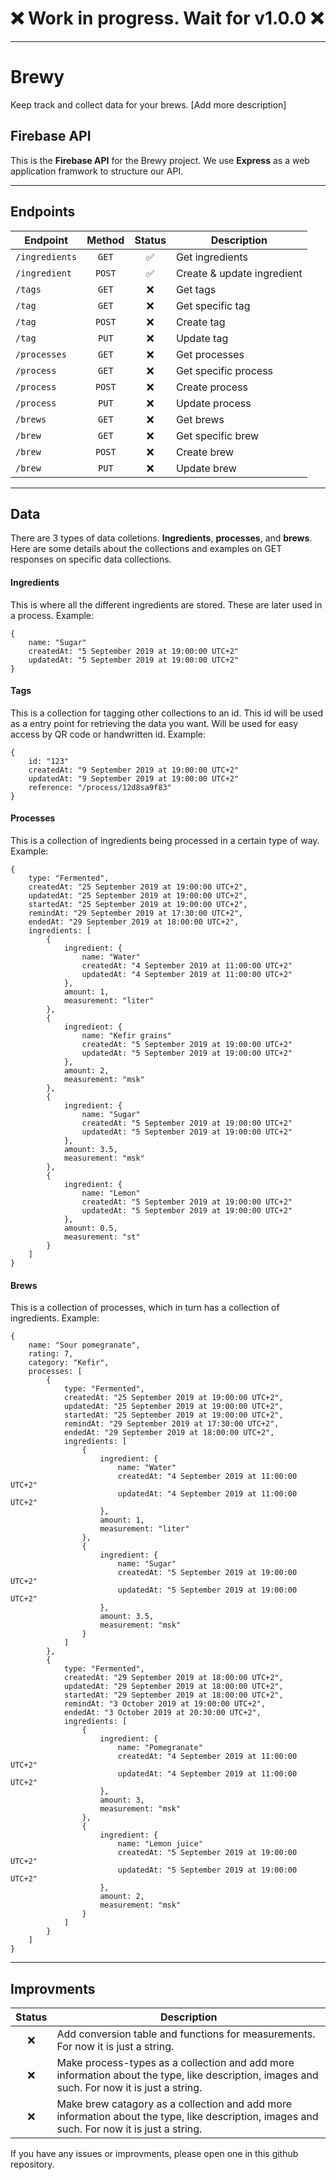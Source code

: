 
# :x: Work in progress. Wait for v1.0.0 :x:

---

# Brewy
Keep track and collect data for your brews. [Add more description]

## Firebase API
This is the **Firebase API** for the Brewy project. We use **Express** as a web application framwork to structure our API. 

---

## Endpoints

| Endpoint              | Method        | Status                | Description |
| --------------------- | :-----------: | :-------------------: | ----------- | 
| `/ingredients`        | `GET`         | :white_check_mark:    | Get ingredients |
| `/ingredient`         | `POST`        | :white_check_mark:    | Create & update ingredient |
| `/tags`               | `GET`         | :x:                   | Get tags |
| `/tag`                | `GET`         | :x:                   | Get specific tag |
| `/tag`                | `POST`        | :x:                   | Create tag |
| `/tag`                | `PUT`         | :x:                   | Update tag |
| `/processes`          | `GET`         | :x:                   | Get processes |
| `/process`            | `GET`         | :x:                   | Get specific process |
| `/process`            | `POST`        | :x:                   | Create process |
| `/process`            | `PUT`         | :x:                   | Update process |
| `/brews`              | `GET`         | :x:                   | Get brews |
| `/brew`               | `GET`         | :x:                   | Get specific brew |
| `/brew`               | `POST`        | :x:                   | Create brew |
| `/brew`               | `PUT`         | :x:                   | Update brew |

---

## Data
There are 3 types of data colletions. **Ingredients**, **processes**, and **brews**. Here are some details about the collections and examples on GET responses on specific data collections.

#### Ingredients
This is where all the different ingredients are stored. These are later used in a process.
Example:
```
{
    name: "Sugar"
    createdAt: "5 September 2019 at 19:00:00 UTC+2"
    updatedAt: "5 September 2019 at 19:00:00 UTC+2"
}
```

#### Tags
This is a collection for tagging other collections to an id. This id will be used as a entry point for retrieving the data you want. Will be used for easy access by QR code or handwritten id.
Example:
```
{
    id: "123"
    createdAt: "9 September 2019 at 19:00:00 UTC+2"
    updatedAt: "9 September 2019 at 19:00:00 UTC+2"
    reference: "/process/12d8sa9f83"
}
```

#### Processes
This is a collection of ingredients being processed in a certain type of way.
Example:
```
{
    type: "Fermented",
    createdAt: "25 September 2019 at 19:00:00 UTC+2",
    updatedAt: "25 September 2019 at 19:00:00 UTC+2",
    startedAt: "25 September 2019 at 19:00:00 UTC+2",
    remindAt: "29 September 2019 at 17:30:00 UTC+2",
    endedAt: "29 September 2019 at 18:00:00 UTC+2",
    ingredients: [
        {
            ingredient: {
                name: "Water"
                createdAt: "4 September 2019 at 11:00:00 UTC+2"
                updatedAt: "4 September 2019 at 11:00:00 UTC+2"
            },
            amount: 1,
            measurement: "liter"
        },
        {
            ingredient: {
                name: "Kefir grains"
                createdAt: "5 September 2019 at 19:00:00 UTC+2"
                updatedAt: "5 September 2019 at 19:00:00 UTC+2"
            },
            amount: 2,
            measurement: "msk"
        },
        {
            ingredient: {
                name: "Sugar"
                createdAt: "5 September 2019 at 19:00:00 UTC+2"
                updatedAt: "5 September 2019 at 19:00:00 UTC+2"
            },
            amount: 3.5,
            measurement: "msk"
        },
        {
            ingredient: {
                name: "Lemon"
                createdAt: "5 September 2019 at 19:00:00 UTC+2"
                updatedAt: "5 September 2019 at 19:00:00 UTC+2"
            },
            amount: 0.5,
            measurement: "st"
        }
    ]
}
```

#### Brews
This is a collection of processes, which in turn has a collection of ingredients.
Example:
```
{
    name: "Sour pomegranate",
    rating: 7,
    category: "Kefir",
    processes: [
        {
            type: "Fermented",
            createdAt: "25 September 2019 at 19:00:00 UTC+2",
            updatedAt: "25 September 2019 at 19:00:00 UTC+2",
            startedAt: "25 September 2019 at 19:00:00 UTC+2",
            remindAt: "29 September 2019 at 17:30:00 UTC+2",
            endedAt: "29 September 2019 at 18:00:00 UTC+2",
            ingredients: [
                {
                    ingredient: {
                        name: "Water"
                        createdAt: "4 September 2019 at 11:00:00 UTC+2"
                        updatedAt: "4 September 2019 at 11:00:00 UTC+2"
                    },
                    amount: 1,
                    measurement: "liter"
                },
                {
                    ingredient: {
                        name: "Sugar"
                        createdAt: "5 September 2019 at 19:00:00 UTC+2"
                        updatedAt: "5 September 2019 at 19:00:00 UTC+2"
                    },
                    amount: 3.5,
                    measurement: "msk"
                }
            ]
        },
        {
            type: "Fermented",
            createdAt: "29 September 2019 at 18:00:00 UTC+2",
            updatedAt: "29 September 2019 at 18:00:00 UTC+2",
            startedAt: "29 September 2019 at 18:00:00 UTC+2",
            remindAt: "3 October 2019 at 19:00:00 UTC+2",
            endedAt: "3 October 2019 at 20:30:00 UTC+2",
            ingredients: [
                {
                    ingredient: {
                        name: "Pomegranate"
                        createdAt: "4 September 2019 at 11:00:00 UTC+2"
                        updatedAt: "4 September 2019 at 11:00:00 UTC+2"
                    },
                    amount: 3,
                    measurement: "msk"
                },
                {
                    ingredient: {
                        name: "Lemon juice"
                        createdAt: "5 September 2019 at 19:00:00 UTC+2"
                        updatedAt: "5 September 2019 at 19:00:00 UTC+2"
                    },
                    amount: 2,
                    measurement: "msk"
                }
            ]
        }
    ]
}
```

---

## Improvments
| Status    | Description |
| :-------: | ----------- | 
| :x:       | Add conversion table and functions for measurements. For now it is just a string.
| :x:       | Make process-types as a collection and add more information about the type, like description, images and such. For now it is just a string.
| :x:       | Make brew catagory as a collection and add more information about the type, like description, images and such. For now it is just a string.

If you have any issues or improvments, please open one in this github repository.